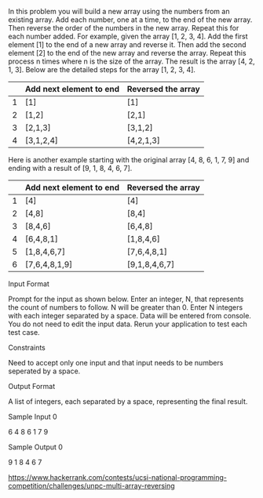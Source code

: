 In this problem you will build a new array using the numbers from an existing array. Add each number, one at a time, to the end of the new array. Then reverse the order of the numbers in the new array. Repeat this for each number added. 
For example, given the array [1, 2, 3, 4].
Add the first element [1] to the end of a new array and reverse it. 
Then add the second element [2] to the end of the new array and reverse the array. Repeat this process n times where n is the size of the array. 
The result is the array [4, 2, 1, 3]. Below are the detailed steps for the array [1, 2, 3, 4].

|     |  Add next element to end |  Reversed the array  |
| --- | ------------------------ | -------------------- |
|1    |   [1]                    |         [1]          |
|2    |   [1,2]                  |         [2,1]        |
|3    |   [2,1,3]                |         [3,1,2]      |
|4    |   [3,1,2,4]              |         [4,2,1,3]    |

Here is another example starting with the original array [4, 8, 6, 1, 7, 9] and ending with a result of [9, 1, 8, 4, 6, 7].

|     |  Add next element to end |  Reversed the array  |
| --- |  ----------------------- | -------------------- |
| 1   |  [4]                     |     [4]              |  
| 2   |  [4,8]                   |     [8,4]            |
| 3   |  [8,4,6]                 |     [6,4,8]          |
| 4   |  [6,4,8,1]               |     [1,8,4,6]        |
| 5   |  [1,8,4,6,7]             |     [7,6,4,8,1]      |
| 6   |  [7,6,4,8,1,9]           |     [9,1,8,4,6,7]    |


Input Format

Prompt for the input as shown below. Enter an integer, N, that represents the count of numbers to follow. N will be greater than 0. Enter N integers with each integer separated by a space. Data will be entered from console. You do not need to edit the input data. Rerun your application to test each test case.

Constraints

Need to accept only one input and that input needs to be numbers seperated by a space.

Output Format

A list of integers, each separated by a space, representing the final result.

Sample Input 0

6 4 8 6 1 7 9

Sample Output 0

9 1 8 4 6 7




https://www.hackerrank.com/contests/ucsi-national-programming-competition/challenges/unpc-multi-array-reversing
